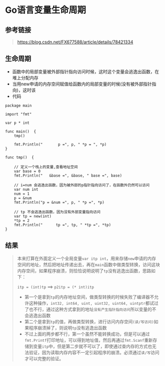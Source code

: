# Go语言变量生命周期

## 参考链接

>    https://blog.csdn.net/FX677588/article/details/78421334

## 生命周期

*   函数中的局部变量被外部指针指向访问时候，这时这个变量会逃逸出函数，在堆上分配内存
*   当用new申请的内存空间赋值给函数内的局部变量的时候(没有被外部指针指向)，这时该
*   代码

```
package main

import "fmt"

var p * int

func main()  {
	tmp()

	fmt.Println("       p =", p, " *p = ", *p)
}

func tmp()  {

	// 定义一个栈上的变量,查看地址空间
	var base = 0
	fmt.Println("   &base =", &base, " base =", base)

	// i=num 会逃逸出函数，因为被外部的p指针指向访问了，在函数外仍然可以访问
	var num int
	num = 1
	p = &num
	fmt.Println("p = &num =", p, " *p =", *p)

	// tp 不会逃逸出函数，因为没有外部变量指向访问
	var tp = new(int)
	*tp = 2
	fmt.Println("      tp =", tp, " *tp =", *tp)
}
```

## 结果

>   本来打算在外面定义一个全局变量`var itp int`，用来存储`new`申请的内存空间的地址，然后把地址传递出去，再在`main`函数中做类型转换，访问这块内存空间，如果程序崩溃，则恰恰说明说明了`tp`没有逃逸出函数，思路如下：
>
>   `itp = (int)tp`  ==> `p2itp = (* int)itp`
>
>   *   第一个是拿到`tp`的内存地址空间，做类型转换的时候失败了编译器不允许这种操作，`int32, int64, uint, uint32, uint64, uintptr`都试过了也不行，通过这种方式拿到的地址`没有产生指针指向访问`所以变量的不会逃逸出函数
>   *   第二个是拿到`tp`的值，再做类型转换，进行访问内存空间`(读/写访问)`如果程序崩溃掉了，则说明`tp`没有逃逸出函数
>   *   不过上面的两步都不行，第一个虽然不能转换成功，但是可以通过`fmt.Printf`打印地址，可以得到地址值，然后再通过`fmt.Scanf`重新存储到变量`itp`中，但是第二步就不可以了，即使通过查内存的方式也无法验证，因为读取内存内容不一定引起程序的崩溃。必须通过`读/写`访问才可以完整的验证。
